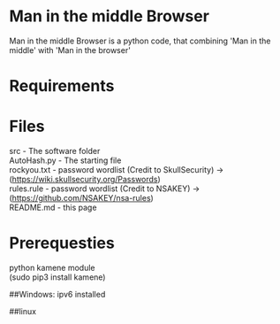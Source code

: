 # Man in the middle Browser
Man in the middle Browser is a python code, that combining 'Man in the middle' with 'Man in the browser'
# Requirements


# Files
src - The software folder<br>
AutoHash.py - The starting file<br>
rockyou.txt - password wordlist (Credit to SkullSecurity) -> <br>
(https://wiki.skullsecurity.org/Passwords)<br>
rules.rule - password wordlist (Credit to NSAKEY) -><br>
(https://github.com/NSAKEY/nsa-rules)<br>
README.md - this page

# Prerequesties
python kamene module<br>
(sudo pip3 install kamene)

##Windows:
ipv6 installed<br>

##linux


